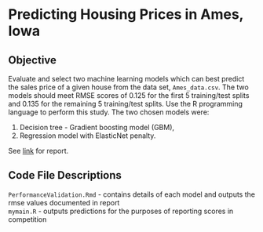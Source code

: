 # Predicting Housing Prices in Ames, Iowa  

## Objective  
Evaluate and select two machine learning models which can best predict the sales price of a given house from the data set, `Ames_data.csv`. The two models should meet RMSE scores of 0.125 for the first 5 training/test splits and 0.135 for the remaining 5 training/test splits.  Use the R programming language to perform this study.  The two chosen models were:  

1. Decision tree - Gradient boosting model (GBM),  
2. Regression model with ElasticNet penalty.  

See [link](https://steve303.github.io/stat542proj1-regressionTrees/Project1_S21_Report.nb.html) for report.  

## Code File Descriptions  
`PerformanceValidation.Rmd` - contains details of each model and outputs the rmse values documented in report  
`mymain.R` - outputs predictions for the purposes of reporting scores in competition


